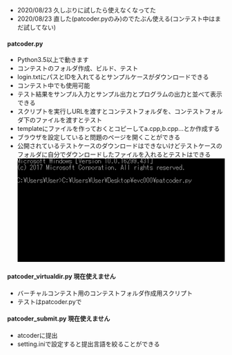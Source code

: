 - 2020/08/23 久しぶりに試したら使えなくなってた  
- 2020/08/23 直した(patcoder.pyのみ)のでたぶん使える(コンテスト中はまだ試してない)  

#### patcoder.py
- Python3.5以上で動きます
- コンテストのフォルダ作成、ビルド、テスト
- login.txtにパスとIDを入れてるとサンプルケースがダウンロードできる
- コンテスト中でも使用可能
- テスト結果をサンプル入力とサンプル出力とプログラムの出力と並べて表示できる
- スクリプトを実行しURLを渡すとコンテストフォルダを、コンテストフォルダ下のファイルを渡すとテスト
- templateにファイルを作っておくとコピーしてa.cpp,b.cpp...とか作成する
- ブラウザを設定していると問題のページを開くことができる
- 公開されているテストケースのダウンロードはできないけどテストケースのフォルダに自分でダウンロードしたファイルを入れるとテストはできる  
![Gif](https://raw.githubusercontent.com/ebicochineal/Images/master/patcoder.gif)
#### patcoder_virtualdir.py 現在使えません
- バーチャルコンテスト用のコンテストフォルダ作成用スクリプト  
- テストはpatcoder.pyで  
#### patcoder_submit.py 現在使えません
- atcoderに提出
- setting.iniで設定すると提出言語を絞ることができる


